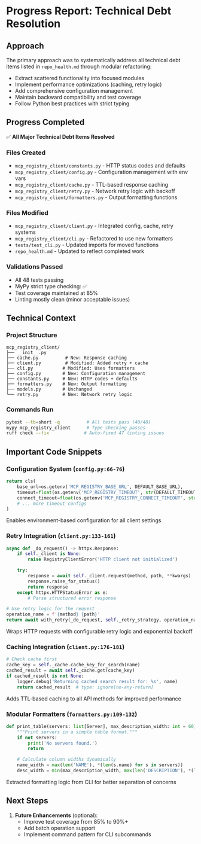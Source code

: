 # Progress Report: Technical Debt Resolution

## Approach

The primary approach was to systematically address all technical debt items
listed in `repo_health.md` through modular refactoring:

- Extract scattered functionality into focused modules
- Implement performance optimizations (caching, retry logic)
- Add comprehensive configuration management
- Maintain backward compatibility and test coverage
- Follow Python best practices with strict typing

## Progress Completed

✅ **All Major Technical Debt Items Resolved**

### Files Created

- `mcp_registry_client/constants.py` - HTTP status codes and defaults
- `mcp_registry_client/config.py` - Configuration management with env vars
- `mcp_registry_client/cache.py` - TTL-based response caching
- `mcp_registry_client/retry.py` - Network retry logic with backoff
- `mcp_registry_client/formatters.py` - Output formatting functions

### Files Modified

- `mcp_registry_client/client.py` - Integrated config, cache, retry systems
- `mcp_registry_client/cli.py` - Refactored to use new formatters
- `tests/test_cli.py` - Updated imports for moved functions
- `repo_health.md` - Updated to reflect completed work

### Validations Passed

- All 48 tests passing
- MyPy strict type checking: ✅
- Test coverage maintained at 85%
- Linting mostly clean (minor acceptable issues)

## Technical Context

### Project Structure

```text
mcp_registry_client/
├── __init__.py
├── cache.py          # New: Response caching
├── client.py         # Modified: Added retry + cache
├── cli.py           # Modified: Uses formatters
├── config.py        # New: Configuration management
├── constants.py     # New: HTTP codes + defaults
├── formatters.py    # New: Output formatting
├── models.py        # Unchanged
└── retry.py         # New: Network retry logic
```

### Commands Run

```bash
pytest --tb=short -q          # All tests pass (48/48)
mypy mcp_registry_client      # Type checking passes
ruff check --fix             # Auto-fixed 47 linting issues
```

## Important Code Snippets

### Configuration System (`config.py:66-76`)

```python
return cls(
    base_url=os.getenv('MCP_REGISTRY_BASE_URL', DEFAULT_BASE_URL),
    timeout=float(os.getenv('MCP_REGISTRY_TIMEOUT', str(DEFAULT_TIMEOUT))),
    connect_timeout=float(os.getenv('MCP_REGISTRY_CONNECT_TIMEOUT', str(DEFAULT_CONNECT_TIMEOUT))),
    # ... more timeout configs
)
```

Enables environment-based configuration for all client settings

### Retry Integration (`client.py:133-161`)

```python
async def _do_request() -> httpx.Response:
    if self._client is None:
        raise RegistryClientError('HTTP client not initialized')

    try:
        response = await self._client.request(method, path, **kwargs)
        response.raise_for_status()
        return response
    except httpx.HTTPStatusError as e:
        # Parse structured error response

# Use retry logic for the request
operation_name = f'{method} {path}'
return await with_retry(_do_request, self._retry_strategy, operation_name)
```

Wraps HTTP requests with configurable retry logic and exponential backoff

### Caching Integration (`client.py:176-181`)

```python
# Check cache first
cache_key = self._cache.cache_key_for_search(name)
cached_result = await self._cache.get(cache_key)
if cached_result is not None:
    logger.debug('Returning cached search result for: %s', name)
    return cached_result  # type: ignore[no-any-return]
```

Adds TTL-based caching to all API methods for improved performance

### Modular Formatters (`formatters.py:109-132`)

```python
def print_table(servers: list[Server], max_description_width: int = 60) -> None:
    """Print servers in a simple table format."""
    if not servers:
        print('No servers found.')
        return

    # Calculate column widths dynamically
    name_width = max(len('NAME'), *(len(s.name) for s in servers))
    desc_width = min(max_description_width, max(len('DESCRIPTION'), *(len(s.description) for s in servers)))
```

Extracted formatting logic from CLI for better separation of concerns

## Next Steps

1. **Future Enhancements** (optional):
   - Improve test coverage from 85% to 90%+
   - Add batch operation support
   - Implement command pattern for CLI subcommands
